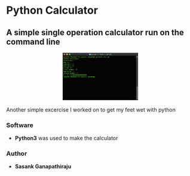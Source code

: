 # Python Calculator

## A simple single operation calculator run on the command line

<p align = 'center'>
    <img src = "./screenshots/calcimg.png" width = "40%">
</p>

Another simple excercise I worked on to get my feet wet with python

### Software

- **Python3** was used to make the calculator

### Author
- **Sasank Ganapathiraju**